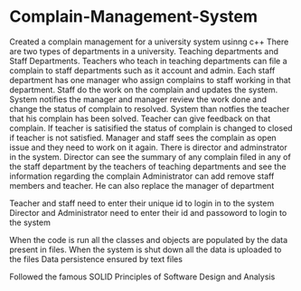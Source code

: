 # Complain-Management-System
Created a complain management for a university system usinng c++
There are two types of departments in a university. Teaching departments and Staff Departments. Teachers who teach in teaching departments can file a complain to staff departments such as it account and admin. Each staff department has one manager who assign complains to staff working in that department. Staff do the work on the complain and updates the system. System notifies the manager and manager review the work done and change the status of complain to resolved. System than notfies the teacher that his complain has been solved. Teacher can give feedback on that complain. If teacher is satisified the status of complain is changed to closed if teacher is not satisfied. Manager and staff sees the complain as open issue and they need to work on it again.
There is director and adminstrator in the system.
Director can see the summary of any complain filed in any of the staff department by the teachers of teaching departments and see the information regarding the complain
Administrator can add remove staff members and teacher. He can also replace the manager of department

Teacher and staff need to enter their unique id to login in to the system
Director and Administrator need to enter their id and passoword to login to the system

When the code is run all the classes and objects are populated by the data present in files. When the system is shut down all the data is uploaded to the files
Data persistence ensured by text files

Followed the famous SOLID Principles of Software Design and Analysis
